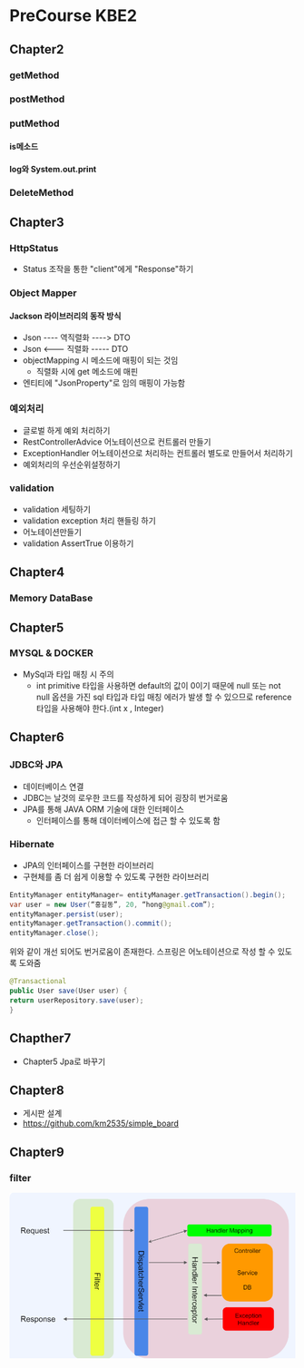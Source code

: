 # PreCourse KBE2 
## Chapter2
### getMethod
### postMethod
### putMethod
#### is메소드 
#### log와 System.out.print
### DeleteMethod

## Chapter3
### HttpStatus
- Status 조작을 통한 "client"에게 "Response"하기
### Object Mapper
#### Jackson 라이브러리의 동작 방식
- Json ---- 역직렬화 ----> DTO
- Json <--- 직렬화 ----- DTO
- objectMapping 시 메소드에 매핑이 되는 것임 
  - 직렬화 시에 get 메소드에 매핀
- 엔티티에 "JsonProperty"로 임의 매핑이 가능함
### 예외처리
 - 글로벌 하게 예외 처리하기
 - RestControllerAdvice 어노테이션으로 컨트롤러 만들기
 - ExceptionHandler 어노테이션으로 처리하는 컨트롤러 별도로 만들어서 처리하기
 - 예외처리의 우선순위설정하기
### validation 
- validation 세팅하기
- validation exception 처리 핸들링 하기 
- 어노테이션만들기 
- validation  AssertTrue 이용하기

## Chapter4
### Memory DataBase 


## Chapter5
### MYSQL & DOCKER
- MySql과 타입 매칭 시 주의
  - int primitive 타입을 사용하면 default의 값이 0이기 때문에 null 또는 not null 옵션을 가진 sql 타입과 타입 매칭 에러가 
  발생 할 수 있으므로 reference타입을 사용해야 한다.(int x , Integer)

## Chapter6
### JDBC와 JPA
- 데이터베이스 연결
- JDBC는 날것의 로우한 코드를 작성하게 되어 굉장히 번거로움
- JPA를 통해 JAVA ORM 기술에 대한 인터페이스
  - 인터페이스를 통해 데이터베이스에 접근 할 수 있도록 함
### Hibernate 
- JPA의 인터페이스를 구현한 라이브러리 
- 구현체를 좀 더 쉽게 이용할 수 있도록 구현한 라이브러리 
```java
EntityManager entityManager= entityManager.getTransaction().begin();
var user = new User(“홍길동”, 20, “hong@gmail.com”);
entityManager.persist(user);
entityManager.getTransaction().commit();
entityManager.close();
```
위와 같이 개선 되어도 번거로움이 존재한다.
스프링은 어노테이션으로 작성 할 수 있도록 도와줌
```java
@Transactional
public User save(User user) {
return userRepository.save(user);
}
```
 
 ## Chapther7
- Chapter5 Jpa로 바꾸기

## Chapter8
- 게시판 설계 
- https://github.com/km2535/simple_board

## Chapter9
### filter
![img_1.png](img_1.png)

